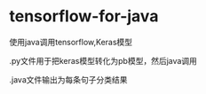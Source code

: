 # tensorflow-for-java
使用java调用tensorflow,Keras模型


.py文件用于把keras模型转化为pb模型，然后java调用

.java文件输出为每条句子分类结果

